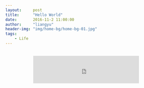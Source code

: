 ```yaml
---
layout:     post
title:      "Hello World"
date:       2016-11-2 11:00:00
author:     "liangyu"
header-img: "img/home-bg/home-bg-01.jpg"
tags:
    - Life
---
```


<center>
    <br>
        <iframe frameborder="no" border="0" marginwidth="0" marginheight="0" width="330" height="86" src="https://music.163.com/outchain/player?type=2&id=26508242&auto=1&height=66">
        </iframe>
    <br>
</center>
